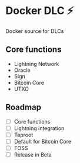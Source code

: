 # Docker DLC ⚡

Docker source for DLCs

## Core functions

- Lightning Network
- Oracle
- Sign
- Bitcoin Core
- UTXO 

## Roadmap

- [ ] Core functions
- [ ] Lightning integration
- [ ] Taproot
- [ ] Default for Bitcoin Core
- [ ] FOSS
- [ ] Release in Beta
